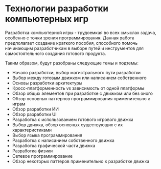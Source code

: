 Технологии разработки компьютерных игр
=========

Разработка компьютерной игры - трудоемкая во всех смыслах задача, особенно с точки зрения программирования. Данная работа предполагает создание краткого пособия, способного помочь начинающим разработчикам в выборе путей и инструментов для самостоятельного создания готового продукта.

Таким образом, будут разобраны следующие темы и подтемы:
- Начало разработки, выбор магистрального пути разработки 
 - Выбор между готовым движком или написанием собственного
 - Основы разработки архитектуры
 - Кросс-платформенность vs зависимость от одной платформы
- Обзор общих элементов при разработке с движком или без оного
 - Обзор основных паттернов программирования применительно к играм
 - Обзор разработки ИИ
 - Обзор разработки UI
- Разработка с использованием готового игрового движка
 - Выбор движка, обзор основных существующих с их характеристиками
 - Выбор языка программирования
- Разработка с написанием собственного движка
 - Разработка графической части движка
 - Разработка физики
 - Сетевое программирование
 - Обзор некоторых паттеров применительно к разработке движка
